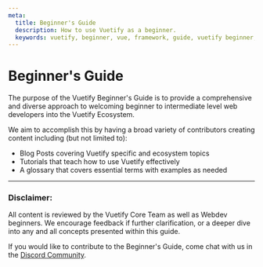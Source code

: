 ```yaml
---
meta:
  title: Beginner's Guide
  description: How to use Vuetify as a beginner.
  keywords: vuetify, beginner, vue, framework, guide, vuetify beginner, starting vuetify, vuetify guide
---
```


# Beginner's Guide

The purpose of the Vuetify Beginner's Guide is to provide a comprehensive and diverse approach to welcoming beginner to intermediate level web developers into the Vuetify Ecosystem.

We aim to accomplish this by having a broad variety of contributors creating content including (but not limited to):

* Blog Posts covering Vuetify specific and ecosystem topics
* Tutorials that teach how to use Vuetify effectively
* A glossary that covers essential terms with examples as needed

---
 ### Disclaimer:
 All content is reviewed by the Vuetify Core Team as well as Webdev beginners. We encourage feedback if further clarification, or a deeper dive into any and all concepts presented within this guide.

 If you would like to contribute to the Beginner's Guide, come chat with us in the [Discord Community](https://discord.com/invite/s93b7Fv).
